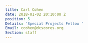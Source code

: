 ```yaml
---
title: Carl Cohen
date: 2018-01-02 20:10:00 Z
position: 5
Details: 'Special Projects Fellow '
Email: ccohen@dcscores.org
Section: staff
---
```


